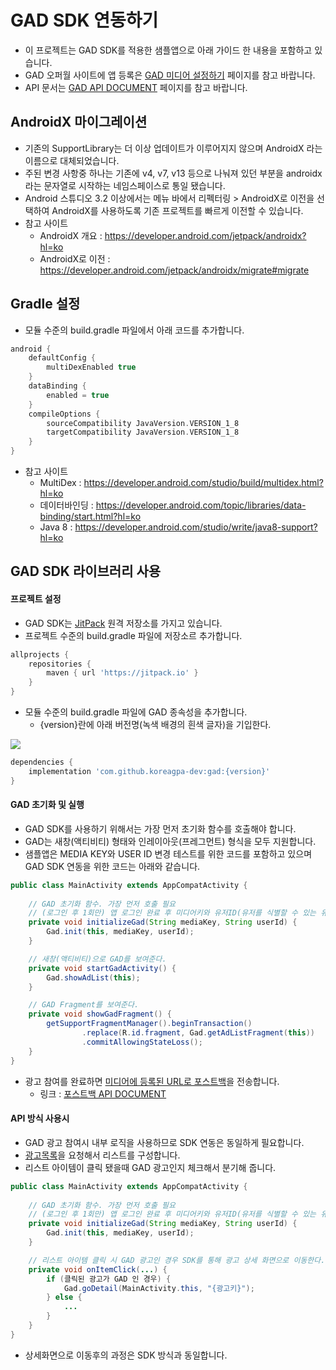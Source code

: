 # GAD SDK 연동하기

- 이 프로젝트는 GAD SDK를 적용한 샘플앱으로 아래 가이드 한 내용을 포함하고 있습니다.
- GAD 오퍼월 사이트에 앱 등록은 [GAD 미디어 설정하기](https://github.com/koreagpa-dev/gad-sample-android/blob/master/guide_media.md#gad-%EB%AF%B8%EB%94%94%EC%96%B4-%EC%84%A4%EC%A0%95%ED%95%98%EA%B8%B0) 페이지를 참고 바랍니다.
- API 문서는 [GAD API DOCUMENT](https://github.com/koreagpa-dev/gad-sample-android/blob/master/api-doc.md#gad-api-document) 페이지를 참고 바랍니다.


## AndroidX 마이그레이션
- 기존의 SupportLibrary는 더 이상 업데이트가 이루어지지 않으며 AndroidX 라는 이름으로 대체되었습니다.
- 주된 변경 사항중 하나는 기존에 v4, v7, v13 등으로 나눠져 있던 부분을 androidx라는 문자열로 시작하는 네임스페이스로 통일 됐습니다.
- Android 스튜디오 3.2 이상에서는 메뉴 바에서 리펙터링 > AndroidX로 이전을 선택하여 AndroidX를 사용하도록 기존 프로젝트를 빠르게 이전할 수 있습니다.
- 참고 사이트
    - AndroidX 개요 : https://developer.android.com/jetpack/androidx?hl=ko
    - AndroidX로 이전 : https://developer.android.com/jetpack/androidx/migrate#migrate

## Gradle 설정
- 모듈 수준의 build.gradle 파일에서 아래 코드를 추가합니다.

```groovy
android {
    defaultConfig {
        multiDexEnabled true
    }
    dataBinding {
        enabled = true
    }
    compileOptions {
        sourceCompatibility JavaVersion.VERSION_1_8
        targetCompatibility JavaVersion.VERSION_1_8
    }
}
```
- 참고 사이트
    - MultiDex : https://developer.android.com/studio/build/multidex.html?hl=ko
    - 데이터바인딩 : https://developer.android.com/topic/libraries/data-binding/start.html?hl=ko
    - Java 8 : https://developer.android.com/studio/write/java8-support?hl=ko

## GAD SDK 라이브러리 사용
#### 프로젝트 설정
- GAD SDK는 [JitPack](https://jitpack.io/) 원격 저장소를 가지고 있습니다.
- 프로젝트 수준의 build.gradle 파일에 저장소르 추가합니다.
```groovy
allprojects {
    repositories {
        maven { url 'https://jitpack.io' }
    }
}
```
- 모듈 수준의 build.gradle 파일에 GAD 종속성을 추가합니다.
    - {version}란에 아래 버전명(녹색 배경의 흰색 글자)을 기입한다.

[![](https://jitpack.io/v/koreagpa-dev/gad.svg)](https://jitpack.io/#koreagpa-dev/gad)
```groovy
dependencies {
    implementation 'com.github.koreagpa-dev:gad:{version}'
}
```
#### GAD 초기화 및 실행
- GAD SDK를 사용하기 위해서는 가장 먼저 초기화 함수를 호출해야 합니다.
- GAD는 새창(액티비티) 형태와 인레이아웃(프레그먼트) 형식을 모두 지원합니다.
- 샘플앱은 MEDIA KEY와 USER ID 변경 테스트를 위한 코드를 포함하고 있으며 GAD SDK 연동을 위한 코드는 아래와 같습니다.
```java
public class MainActivity extends AppCompatActivity {
    
    // GAD 초기화 함수. 가장 먼저 호출 필요
    // (로그인 후 1회만) 앱 로그인 완료 후 미디어키와 유저ID(유저를 식별할 수 있는 유니크한 값)로 초기화 한다.
    private void initializeGad(String mediaKey, String userId) {
        Gad.init(this, mediaKey, userId);
    }

    // 새창(액티비티)으로 GAD를 보여준다.
    private void startGadActivity() {
        Gad.showAdList(this);
    }

    // GAD Fragment를 보여준다.
    private void showGadFragment() {
        getSupportFragmentManager().beginTransaction()
                .replace(R.id.fragment, Gad.getAdListFragment(this))
                .commitAllowingStateLoss();
    }
}
```

- 광고 참여를 완료하면 [미디어에 등록된 URL로 포스트백](https://github.com/koreagpa-dev/gad-sample-android/blob/master/guide_media.md#%EB%AF%B8%EB%94%94%EC%96%B4-%EC%97%B0%EB%8F%99-%EC%A0%95%EB%B3%B4-%EC%9E%85%EB%A0%A5%ED%95%98%EA%B8%B0)을 전송합니다.
    - 링크 : [포스트백 API DOCUMENT](https://github.com/koreagpa-dev/gad-sample-android/blob/master/api-doc.md#%ED%8F%AC%EC%8A%A4%ED%8A%B8%EB%B0%B1)
    
#### API 방식 사용시
- GAD 광고 참여시 내부 로직을 사용하므로 SDK 연동은 동일하게 필요합니다.
- [광고목록](https://github.com/koreagpa-dev/gad-sample-android/blob/master/api-doc.md#%EA%B4%91%EA%B3%A0-%EB%AA%A9%EB%A1%9D)을 요청해서 리스트를 구성합니다.
- 리스트 아이템이 클릭 됐을때 GAD 광고인지 체크해서 분기해 줍니다.
```java
public class MainActivity extends AppCompatActivity {
    
    // GAD 초기화 함수. 가장 먼저 호출 필요
    // (로그인 후 1회만) 앱 로그인 완료 후 미디어키와 유저ID(유저를 식별할 수 있는 유니크한 값)로 초기화 한다.
    private void initializeGad(String mediaKey, String userId) {
        Gad.init(this, mediaKey, userId);
    }

    // 리스트 아이템 클릭 시 GAD 광고인 경우 SDK를 통해 광고 상세 화면으로 이동한다.
    private void onItemClick(...) {
        if (클릭된 광고가 GAD 인 경우) {
            Gad.goDetail(MainActivity.this, "{광고키}");
        } else {
            ...
        }
    }
}
```
- 상세화면으로 이동후의 과정은 SDK 방식과 동일합니다.